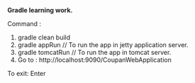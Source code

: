 <b>Gradle learning work.</b>

Command :
1) gradle clean build
2) gradle appRun // To run the app in jetty application server.
3) gradle tomcatRun // To run the app in tomcat server.
4) Go to : http://localhost:9090/CoupanWebApplication

To exit: Enter

